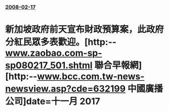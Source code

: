### [2008-02-17](/news/2008/02/17/index.md)

##### 
# 新加坡政府前天宣布財政預算案，此政府分紅民眾多表歡迎。[http:--www.zaobao.com-sp-sp080217_501.shtml 聯合早報網][http:--www.bcc.com.tw-news-newsview.asp?cde=632199 中國廣播公司]date=十一月 2017 



